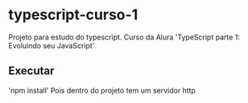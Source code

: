 # typescript-curso-1
 Projeto para estudo do typescript. Curso da Alura 'TypeScript parte 1: Evoluindo seu JavaScript'

## Executar
 'npm install'
 Pois dentro do projeto tem um servidor http

